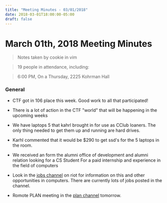 ```yaml
---
title: "Meeting Minutes - 03/01/2018"
date: 2018-03-01T18:00:00-05:00
draft: false
---
```


# March 01th, 2018 Meeting Minutes
> Notes taken by cookie in vim

> 19 people in attendance, including: 

> 6:00 PM, On a Thursday, 2225 Kohrman Hall

### General

- CTF got in 106 place this week. Good work to all that participated!

- There is a lot of action in the CTF "world" that will be happening in the upcoming weeks

- We have laptops 5 that kahrl brought in for use as CClub loaners. The only thing needed to get them up and running are hard drives. 

- Karhl commented that it would be  $290 to get ssd's for the 5 laptops in the room.

- We received an form the alumni office of development and alumni relation looking for a CS Student For a paid internship and experience in the field of computers

- Look in the [jobs channel](https://cclub.cs.wmich.edu/vector/#/room/#jobs:cclub.cs.wmich.edu) on riot for information on this and other opportunities in computers. There are currently lots of jobs posted in the channel.

- Romote PLAN meeting in the [plan channel](https://cclub.cs.wmich.edu/vector/#/room/#plan:cclub.cs.wmich.edu) tomorrow.
